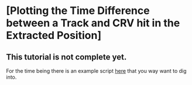 # [Plotting the Time Difference between a Track and CRV hit in the Extracted Position]

## This tutorial is not complete yet. ##

For the time being there is an example script [here](https://github.com/brownd1978/TrkAna/blob/crvext/tutorial/scripts/CrvExtracted.C) that you way want to dig into.

